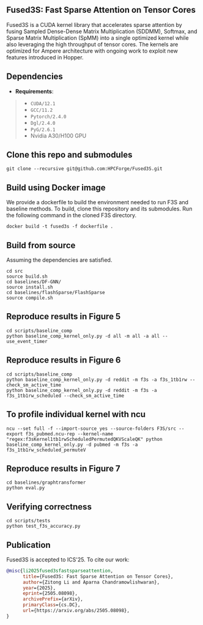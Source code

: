 ## Fused3S: Fast Sparse Attention on Tensor Cores
Fused3S is a CUDA kernel library that accelerates sparse attention by fusing Sampled Dense-Dense Matrix Multiplication (SDDMM), Softmax, and Sparse Matrix Multiplication (SpMM) into a single optimized kernel while also leveraging the high throughput of tensor cores. The kernels are optimized for Ampere architecture with ongoing work to exploit new features introduced in Hopper.

## Dependencies
+ **Requirements**: 
> + `CUDA/12.1`
> + `GCC/11.2`
> + `Pytorch/2.4.0`
> + `Dgl/2.4.0`
> + `PyG/2.6.1`
> + Nvidia A30/H100 GPU

## Clone this repo and submodules
```shell
git clone --recursive git@github.com:HPCForge/Fused3S.git
```

## Build using Docker image
We provide a dockerfile to build the environment needed to run F3S and baseline methods.
To build, clone this repository and its submodules. 
Run the following command in the cloned F3S directory.
```shell
docker build -t fused3s -f dockerfile .
```

## Build from source
Assuming the dependencies are satisfied.
```shell
cd src
source build.sh
cd baselines/DF-GNN/
source install.sh
cd baselines/flashSparse/FlashSparse
source compile.sh
```

## Reproduce results in Figure 5
```shell
cd scripts/baseline_comp
python baseline_comp_kernel_only.py -d all -m all -a all --use_event_timer
```

## Reproduce results in Figure 6
```shell
cd scripts/baseline_comp
python baseline_comp_kernel_only.py -d reddit -m f3s -a f3s_1tb1rw --check_sm_active_time
python baseline_comp_kernel_only.py -d reddit -m f3s -a f3s_1tb1rw_scheduled --check_sm_active_time
```

## To profile individual kernel with ncu
```shell
ncu --set full -f --import-source yes --source-folders F3S/src --export f3s_pubmed.ncu-rep --kernel-name "regex:f3sKernel1tb1rwScheduledPermutedQKVScaleQK" python baseline_comp_kernel_only.py -d pubmed -m f3s -a f3s_1tb1rw_scheduled_permuteV
```

## Reproduce results in Figure 7
```shell
cd baselines/graphtransformer
python eval.py
```

## Verifying correctness
```shell
cd scripts/tests
python test_f3s_accuracy.py
```

## Publication
Fused3S is accepted to ICS'25. To cite our work:
```bibtex
@misc{li2025fused3sfastsparseattention,
      title={Fused3S: Fast Sparse Attention on Tensor Cores}, 
      author={Zitong Li and Aparna Chandramowlishwaran},
      year={2025},
      eprint={2505.08098},
      archivePrefix={arXiv},
      primaryClass={cs.DC},
      url={https://arxiv.org/abs/2505.08098}, 
}
```
